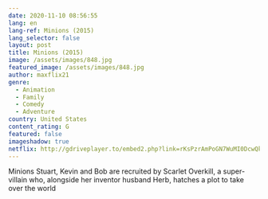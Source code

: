 ```yaml
---
date: 2020-11-10 08:56:55
lang: en
lang-ref: Minions (2015)
lang_selector: false
layout: post
title: Minions (2015)
image: /assets/images/848.jpg
featured_image: /assets/images/848.jpg
author: maxflix21
genre:
  - Animation
  - Family
  - Comedy
  - Adventure
country: United States
content_rating: G
featured: false
imageshadow: true
netflix: http://gdriveplayer.to/embed2.php?link=rKsPzrAmPoGN7WuMI0DcwQkwSxCzkMOSCbF2u4%252Blh9H23UEP8y4ozP1LDjoQXxjOrBILreWd%252FnJhIGziagpUccYcFWQPXtXfcoXTgLiOFNTFGrH%252BHCHPGft5ANhfjctO6vvzkzQyEPJ8cgm%252FlOAtFufMNVVDFXk5jHrujifTcWH%252BlN6ZNHfAehF6nyg7%252Frt%252FoIt%252FeJVKANfrtpvjFBg6a%252F
---
```

Minions Stuart, Kevin and Bob are recruited by Scarlet Overkill, a super-villain who, alongside her inventor husband Herb, hatches a plot to take over the world